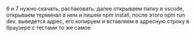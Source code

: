 6 и 7 нужно скачать, распаковать. 
далее открываем папку в vscode, открываем терминал в нем и пишем npm install, после этого npm run dev. 
выведется адрес, его копируем и вставляем в адресную строку в браузере
с тестами то же самое
